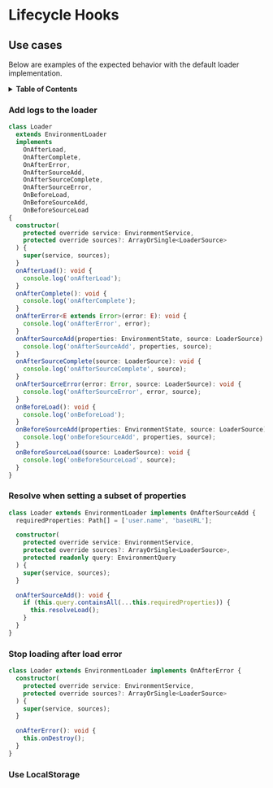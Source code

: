 # Lifecycle Hooks

## Use cases

Below are examples of the expected behavior with the default loader implementation.

<details>
  <summary><strong>Table of Contents</strong></summary>
  <ol>
    <li><a href="#add-logs-to-the-loader">Add logs to the loader</a></li>
    <li><a href="#resolve-when-setting-a-subset-of-properties">Resolve when setting a subset of properties</a></li>
    <li><a href="#stop-loading-after-load-error">Stop loading after load error</a></li>
  </ol>
</details>

### Add logs to the loader

```ts
class Loader
  extends EnvironmentLoader
  implements
    OnAfterLoad,
    OnAfterComplete,
    OnAfterError,
    OnAfterSourceAdd,
    OnAfterSourceComplete,
    OnAfterSourceError,
    OnBeforeLoad,
    OnBeforeSourceAdd,
    OnBeforeSourceLoad
{
  constructor(
    protected override service: EnvironmentService,
    protected override sources?: ArrayOrSingle<LoaderSource>
  ) {
    super(service, sources);
  }
  onAfterLoad(): void {
    console.log('onAfterLoad');
  }
  onAfterComplete(): void {
    console.log('onAfterComplete');
  }
  onAfterError<E extends Error>(error: E): void {
    console.log('onAfterError', error);
  }
  onAfterSourceAdd(properties: EnvironmentState, source: LoaderSource): void {
    console.log('onAfterSourceAdd', properties, source);
  }
  onAfterSourceComplete(source: LoaderSource): void {
    console.log('onAfterSourceComplete', source);
  }
  onAfterSourceError(error: Error, source: LoaderSource): void {
    console.log('onAfterSourceError', error, source);
  }
  onBeforeLoad(): void {
    console.log('onBeforeLoad');
  }
  onBeforeSourceAdd(properties: EnvironmentState, source: LoaderSource): void {
    console.log('onBeforeSourceAdd', properties, source);
  }
  onBeforeSourceLoad(source: LoaderSource): void {
    console.log('onBeforeSourceLoad', source);
  }
}
```

### Resolve when setting a subset of properties

```ts
class Loader extends EnvironmentLoader implements OnAfterSourceAdd {
  requiredProperties: Path[] = ['user.name', 'baseURL'];

  constructor(
    protected override service: EnvironmentService,
    protected override sources?: ArrayOrSingle<LoaderSource>,
    protected readonly query: EnvironmentQuery
  ) {
    super(service, sources);
  }

  onAfterSourceAdd(): void {
    if (this.query.containsAll(...this.requiredProperties)) {
      this.resolveLoad();
    }
  }
}
```

### Stop loading after load error

```ts
class Loader extends EnvironmentLoader implements OnAfterError {
  constructor(
    protected override service: EnvironmentService,
    protected override sources?: ArrayOrSingle<LoaderSource>
  ) {
    super(service, sources);
  }

  onAfterError(): void {
    this.onDestroy();
  }
}
```

### Use LocalStorage
